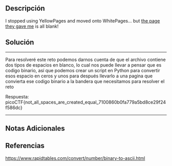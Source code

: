 ## Descripción

I stopped using YellowPages and moved onto WhitePages... but [the page they gave me](https://jupiter.challenges.picoctf.org/static/95be9526e162185c741259a75dffa0ab/whitepages.txt) is all blank!
## Solución

***
Para resolveré este reto podemos darnos cuenta de que el archivo contiene dos tipos de espacios en blanco, lo cual nos puede llevar a pensar que es codigo binario, así que podemos crear un script en Python para convertir esos espacio en ceros y unos para después llevarlo a una pagina que convierta ese codigo binario a la bandera que necesitamos para resolver el reto 

Respuesta: picoCTF{not_all_spaces_are_created_equal_7100860b0fa779a5bd8ce29f24f586dc}
***
## Notas Adicionales

## Referencias

https://www.rapidtables.com/convert/number/binary-to-ascii.html